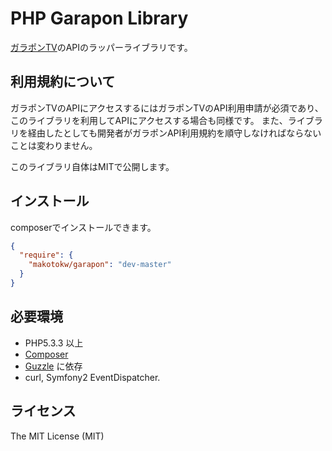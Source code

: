PHP Garapon Library
======

[ガラポンTV](http://garapon.tv/)のAPIのラッパーライブラリです。

## 利用規約について

ガラポンTVのAPIにアクセスするにはガラポンTVのAPI利用申請が必須であり、
このライブラリを利用してAPIにアクセスする場合も同様です。
また、ライブラリを経由したとしても開発者がガラポンAPI利用規約を順守しなければならないことは変わりません。

このライブラリ自体はMITで公開します。

## インストール

composerでインストールできます。

```json:composer.json
{
  "require": {
    "makotokw/garapon": "dev-master"
  }
}
```

## 必要環境

 * PHP5.3.3 以上
 * [Composer](http://getcomposer.org/)
 * [Guzzle](http://guzzlephp.org/) に依存
 * curl, Symfony2 EventDispatcher.

## ライセンス

The MIT License (MIT)  

